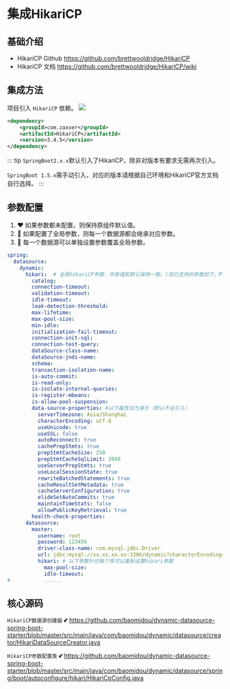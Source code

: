 # 集成HikariCP

## 基础介绍

- HikariCP Github <https://github.com/brettwooldridge/HikariCP>
- HikariCP 文档 <https://github.com/brettwooldridge/HikariCP/wiki>

## 集成方法

项目引入 `HikariCP` 依赖。
<a href="http://mvnrepository.com/artifact/com.zaxxer/HikariCP" target="_blank">
<img src="https://img.shields.io/maven-central/v/com.zaxxer/HikariCP.svg" ></a>

```xml
<dependency>
    <groupId>com.zaxxer</groupId>
    <artifactId>HikariCP</artifactId>
    <version>3.4.5</version>
</dependency>
```

::: tip
```SpringBoot2.x.x```默认引入了HikariCP，除非对版本有要求无需再次引入。

```SpringBoot 1.5.x```需手动引入，对应的版本请根据自己环境和HikariCP官方文档自行选择。
:::

## 参数配置

1. :heart: 如果参数都未配置，则保持原组件默认值。
2. :yellow_heart: 如果配置了全局参数，则每一个数据源都会继承对应参数。 
3. :blue_heart: 每一个数据源可以单独设置参数覆盖全局参数。

```yaml
spring:
  datasource:
    dynamic:
      hikari:  # 全局hikariCP参数，所有值和默认保持一致。(现已支持的参数如下,不清楚含义不要乱设置)
        catalog:
        connection-timeout:
        validation-timeout:
        idle-timeout:
        leak-detection-threshold:
        max-lifetime:
        max-pool-size:
        min-idle:
        initialization-fail-timeout:
        connection-init-sql:
        connection-test-query:
        dataSource-class-name:
        dataSource-jndi-name:
        schema:
        transaction-isolation-name:
        is-auto-commit:
        is-read-only:
        is-isolate-internal-queries:
        is-register-mbeans:
        is-allow-pool-suspension:
        data-source-properties: #以下属性仅为演示（默认不会引入）
          serverTimezone: Asia/Shanghai
          characterEncoding: utf-8
          useUnicode: true
          useSSL: false
          autoReconnect: true
          cachePrepStmts: true
          prepStmtCacheSize: 250
          prepStmtCacheSqlLimit: 2048
          useServerPrepStmts: true
          useLocalSessionState: true
          rewriteBatchedStatements: true
          cacheResultSetMetadata: true
          cacheServerConfiguration: true
          elideSetAutoCommits: true
          maintainTimeStats: false
          allowPublicKeyRetrieval: true
        health-check-properties:
      datasource:
        master:
          username: root
          password: 123456
          driver-class-name: com.mysql.jdbc.Driver
          url: jdbc:mysql://xx.xx.xx.xx:3306/dynamic?characterEncoding=utf8&useSSL=false
          hikari: # 以下参数针对每个库可以重新设置hikari参数
            max-pool-size:
            idle-timeout:
#           ......
```

## 核心源码

`HikariCP数据源创建器` :two_hearts: <https://github.com/baomidou/dynamic-datasource-spring-boot-starter/blob/master/src/main/java/com/baomidou/dynamic/datasource/creator/HikariDataSourceCreator.java>

`HikariCP参数配置类` :two_hearts: <https://github.com/baomidou/dynamic-datasource-spring-boot-starter/blob/master/src/main/java/com/baomidou/dynamic/datasource/spring/boot/autoconfigure/hikari/HikariCpConfig.java>